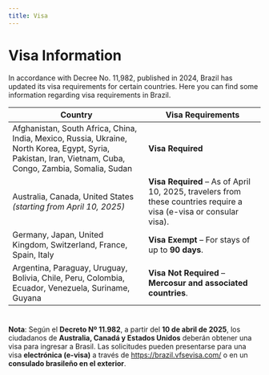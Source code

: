 ```yaml
---
title: Visa
---
```



# Visa Information

In accordance with Decree No. 11,982, published in 2024, Brazil has updated its visa requirements for certain countries. Here you can find some information regarding visa requirements in Brazil.

| **Country**                                                                 | **Visa Requirements**                                                                                              |
|-----------------------------------------------------------------------------|--------------------------------------------------------------------------------------------------------------------|
| Afghanistan, South Africa, China, India, Mexico, Russia, Ukraine, North Korea, Egypt, Syria, Pakistan, Iran, Vietnam, Cuba, Congo, Zambia, Somalia, Sudan | **Visa Required**                                                                                                  |
| Australia, Canada, United States *(starting from April 10, 2025)*            | **Visa Required** – As of April 10, 2025, travelers from these countries require a visa (e-visa or consular visa). |
| Germany, Japan, United Kingdom, Switzerland, France, Spain, Italy            | **Visa Exempt** – For stays of up to **90 days**.                                                                  |
| Argentina, Paraguay, Uruguay, Bolivia, Chile, Peru, Colombia, Ecuador, Venezuela, Suriname, Guyana | **Visa Not Required** – **Mercosur and associated countries**.                                                     |

# 
**Nota**: Según el **Decreto Nº 11.982**, a partir del **10 de abril de 2025**, los ciudadanos de **Australia, Canadá y Estados Unidos** deberán obtener una visa para ingresar a Brasil.
Las solicitudes pueden presentarse para una visa **electrónica (e-visa)** a través de https://brazil.vfsevisa.com/ o en un **consulado brasileño en el exterior**.